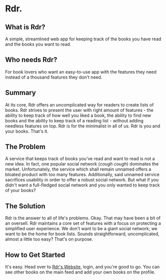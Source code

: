 # Rdr.

## What is Rdr?
A simple, streamlined web app for keeping track of the books you have read and the books you want to read.

## Who needs Rdr?
For book lovers who want an easy-to-use app with the features they need instead of a thousand features they don't need.

## Summary ##
At its core, Rdr offers an uncomplicated way for readers to create lists of books. Rdr strives to present the user with right amount of features - the ability to keep track of how well you liked a book, the ability to find new books and the ability to keep track of a reading list - without adding needless features on top. Rdr is for the minimalist in all of us. Rdr is you and your books. That's it.

## The Problem ##
A service that keeps track of books you've read and want to read is not a new idea. In fact, one popular social network (*cough cough*) dominates the market. Unfortunately, the service which shall remain unnamed offers a bloated product with too many features. Additionally, said unnamed service sacrifices usability in order to offer a robust social network. But what if you didn't want a full-fledged social network and you only wanted to keep track of your books?

## The Solution ##
Rdr is the answer to all of life's problems. Okay. That may have been a bit of an oversell. Rdr maintains a core set of features with a focus on protecting a simplified user experience. We don't want to be a giant social network; we want to be the home for book lists. Sounds straightforward, uncomplicated, almost a little too easy? That's on purpose.

## How to Get Started ##
It's easy. Head over to [Rdr's Website](https://the-book-list.herokuapp.com/#/), login, and you're good to go. You can see other books on the main feed and add your own books on the profile.
